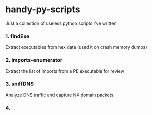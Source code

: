 # handy-py-scripts

Just a collection of useless python scripts I've written

### 1. findExe

Extract executables from hex data (used it on crash memory dumps)

### 2. imports-enumerator

Extract the list of imports from a PE executable for review

### 3. sniffDNS

Analyze DNS traffic and capture NX domain packets

### 4.
